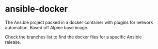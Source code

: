 # ansible-docker
The Ansible project packed in a docker container with plugins for network automation. Based off Alpine base image.

Check the branches list to find the docker files for a specific Ansible release.